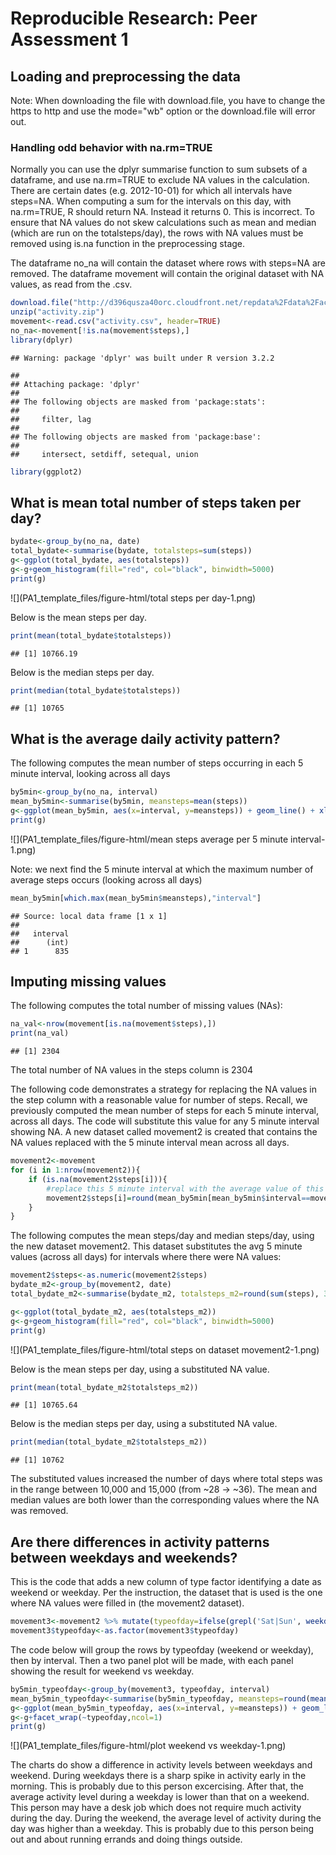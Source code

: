 # Reproducible Research: Peer Assessment 1


## Loading and preprocessing the data
Note:  When downloading the file with download.file, you have to change the https to http and use the mode="wb" option or the download.file will error out.

### Handling odd behavior with na.rm=TRUE
Normally you can use the dplyr summarise function to sum subsets of a dataframe, and use na.rm=TRUE to exclude NA values in the calculation.  There are certain dates (e.g. 2012-10-01) for which all intervals have steps=NA.  When computing a sum for the intervals on this day, with na.rm=TRUE, R should return NA.  Instead it returns 0.  This is incorrect.  To ensure that NA values do not skew calculations such as mean and median (which are run on the totalsteps/day), the rows with NA values must be removed using is.na function in the preprocessing stage. 

The dataframe no_na will contain the dataset where rows with steps=NA are removed.
The dataframe movement will contain the original dataset with NA values, as read from the .csv.


```r
download.file("http://d396qusza40orc.cloudfront.net/repdata%2Fdata%2Factivity.zip","activity.zip", mode="wb")
unzip("activity.zip")
movement<-read.csv("activity.csv", header=TRUE)
no_na<-movement[!is.na(movement$steps),]
library(dplyr)
```

```
## Warning: package 'dplyr' was built under R version 3.2.2
```

```
## 
## Attaching package: 'dplyr'
## 
## The following objects are masked from 'package:stats':
## 
##     filter, lag
## 
## The following objects are masked from 'package:base':
## 
##     intersect, setdiff, setequal, union
```

```r
library(ggplot2)
```


## What is mean total number of steps taken per day?


```r
bydate<-group_by(no_na, date)
total_bydate<-summarise(bydate, totalsteps=sum(steps))
g<-ggplot(total_bydate, aes(totalsteps))
g<-g+geom_histogram(fill="red", col="black", binwidth=5000)
print(g)
```

![](PA1_template_files/figure-html/total steps per day-1.png) 

Below is the mean steps per day.

```r
print(mean(total_bydate$totalsteps))
```

```
## [1] 10766.19
```
Below is the median steps per day.

```r
print(median(total_bydate$totalsteps))
```

```
## [1] 10765
```

## What is the average daily activity pattern?
The following computes the mean number of steps occurring in each 5 minute interval, looking across all days

```r
by5min<-group_by(no_na, interval)
mean_by5min<-summarise(by5min, meansteps=mean(steps))
g<-ggplot(mean_by5min, aes(x=interval, y=meansteps)) + geom_line() + xlab("5 min interval") + ylab("mean steps/5 min interval")
print(g)
```

![](PA1_template_files/figure-html/mean steps average per 5 minute interval-1.png) 

Note: we next find the 5 minute interval at which the maximum number of average steps occurs (looking across all days)

```r
mean_by5min[which.max(mean_by5min$meansteps),"interval"]
```

```
## Source: local data frame [1 x 1]
## 
##   interval
##      (int)
## 1      835
```

## Imputing missing values

The following computes the total number of missing values (NAs):

```r
na_val<-nrow(movement[is.na(movement$steps),])
print(na_val)
```

```
## [1] 2304
```
The total number of NA values in the steps column is 2304

The following code demonstrates a strategy for replacing the NA values in the step column with a reasonable value for number of steps. Recall, we previously computed the mean number of steps for each 5 minute interval, across all days.  The code will substitute this value for any 5 minute interval showing NA. A new dataset called movement2 is created that contains the NA values replaced with the 5 minute interval mean across all days.


```r
movement2<-movement
for (i in 1:nrow(movement2)){
    if (is.na(movement2$steps[i])){
        #replace this 5 minute interval with the average value of this same 5 min interval across all the days
        movement2$steps[i]=round(mean_by5min[mean_by5min$interval==movement2$interval[i], "meansteps"])
    }
}
```

The following computes the mean steps/day and median steps/day, using the new dataset movement2.  This dataset substitutes the avg 5 minute values (across all days) for intervals where there were NA values:

```r
movement2$steps<-as.numeric(movement2$steps)
bydate_m2<-group_by(movement2, date)
total_bydate_m2<-summarise(bydate_m2, totalsteps_m2=round(sum(steps), 3))

g<-ggplot(total_bydate_m2, aes(totalsteps_m2))
g<-g+geom_histogram(fill="red", col="black", binwidth=5000)
print(g)
```

![](PA1_template_files/figure-html/total steps on dataset movement2-1.png) 

Below is the mean steps per day, using a substituted NA value.

```r
print(mean(total_bydate_m2$totalsteps_m2))
```

```
## [1] 10765.64
```
Below is the median steps per day, using a substituted NA value.

```r
print(median(total_bydate_m2$totalsteps_m2))
```

```
## [1] 10762
```
The substituted values increased the number of days where total steps was in the range between 10,000 and 15,000 (from ~28 -> ~36).  The mean and median values are both lower than the corresponding values where the NA was removed.

## Are there differences in activity patterns between weekdays and weekends?
This is the code that adds a new column of type factor identifying a date as weekend or weekday.  Per the instruction, the dataset that is used is the one where NA values were filled in (the movement2 dataset).


```r
movement3<-movement2 %>% mutate(typeofday=ifelse(grepl('Sat|Sun', weekdays(as.Date(date))), 'weekend', 'weekday'))
movement3$typeofday<-as.factor(movement3$typeofday)
```
The code below will group the rows by typeofday (weekend or weekday), then by interval.  Then a two panel plot will be made, with each panel showing the result for weekend vs weekday.

```r
by5min_typeofday<-group_by(movement3, typeofday, interval)
mean_by5min_typeofday<-summarise(by5min_typeofday, meansteps=round(mean(steps),3))
g<-ggplot(mean_by5min_typeofday, aes(x=interval, y=meansteps)) + geom_line() + xlab("5 min interval") + ylab("mean steps/5 min interval")
g<-g+facet_wrap(~typeofday,ncol=1)
print(g)
```

![](PA1_template_files/figure-html/plot weekend vs weekday-1.png) 

The charts do show a difference in activity levels between weekdays and weekend.  During weekdays there is a sharp spike in activity early in the morning.  This is probably due to this person excercising.  After that, the average activity level during a weekday is lower than that on a weekend.  This person may have a desk job which does not require much activity during the day.  During the weekend, the average level of activity during the day was higher than a weekday.  This is probably due to this person being out and about running errands and doing things outside.
